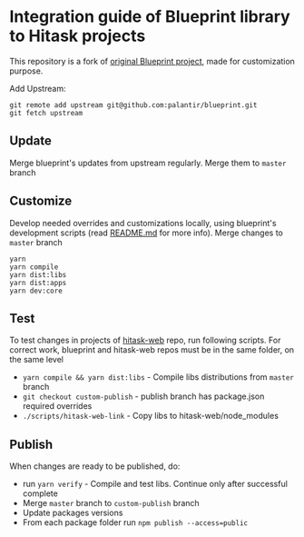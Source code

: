 # Integration guide of Blueprint library to Hitask projects

This repository is a fork of [original Blueprint project](https://github.com/palantir/blueprint), made for customization purpose.

Add Upstream:

```
git remote add upstream git@github.com:palantir/blueprint.git
git fetch upstream
```

## Update

Merge blueprint's updates from upstream regularly. Merge them to `master` branch

## Customize

Develop needed overrides and customizations locally, using blueprint's development scripts (read [README.md](README.md) for more info). Merge changes to `master` branch

```
yarn
yarn compile
yarn dist:libs
yarn dist:apps
yarn dev:core
```

## Test

To test changes in projects of [hitask-web](https://gitlab.com/hitask/hitask-web) repo, run following scripts. For correct work, blueprint and hitask-web repos must be in the same folder, on the same level

* `yarn compile && yarn dist:libs` - Compile libs distributions from `master` branch
* `git checkout custom-publish` - publish branch has package.json required overrides
* `./scripts/hitask-web-link` - Copy libs to hitask-web/node_modules

## Publish

When changes are ready to be published, do:

* run `yarn verify` - Compile and test libs. Continue only after successful complete
* Merge `master` branch to `custom-publish` branch
* Update packages versions
* From each package folder run `npm publish --access=public`
